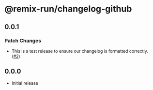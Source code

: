 # @remix-run/changelog-github

## 0.0.1

### Patch Changes

- This is a test release to ensure our changelog is formatted correctly. ([#2](https://github.com/remix-run/changelog-github/pull/2))

## 0.0.0

* Initial release

